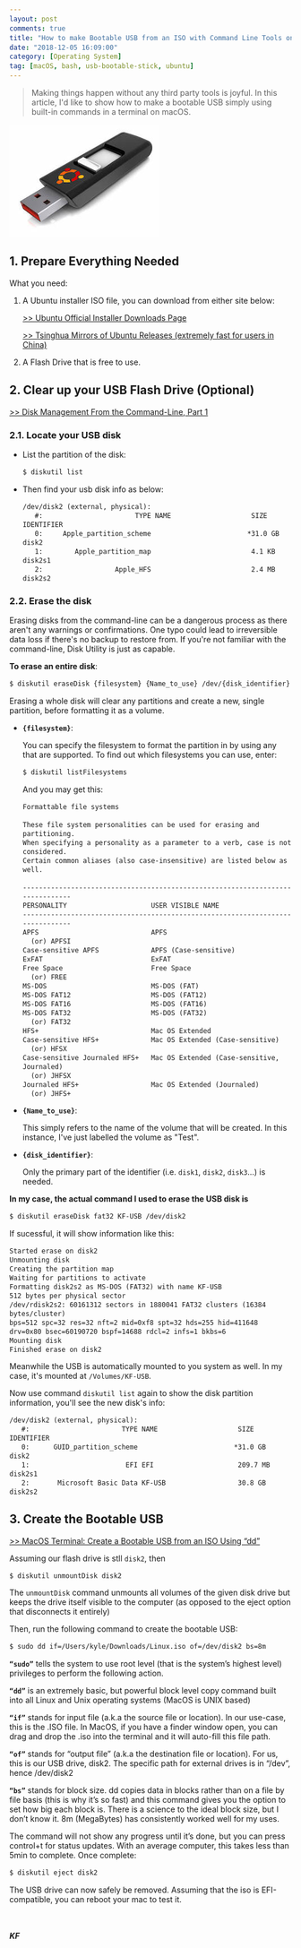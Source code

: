 ```yaml
---
layout: post
comments: true
title: "How to make Bootable USB from an ISO with Command Line Tools on macOS?"
date: "2018-12-05 16:09:00"
category: [Operating System]
tag: [macOS, bash, usb-bootable-stick, ubuntu]
---
```


> Making things happen without any third party tools is joyful. In this article, I'd like to show how to make a bootable USB simply using built-in commands in a terminal on macOS.

![](/public/img/20181205-bootable-usb.jpg)

<!--more-->

## 1. Prepare Everything Needed
What you need:
1. A Ubuntu installer ISO file, you can download from either site below:
	
	[>> Ubuntu Official Installer Downloads Page](https://www.ubuntu.com/download/alternative-downloads)

	[>> Tsinghua Mirrors of Ubuntu Releases (extremely fast for users in China)](https://mirrors.tuna.tsinghua.edu.cn/ubuntu-releases/)

2. A Flash Drive that is free to use.

## 2. Clear up your USB Flash Drive (Optional)

[>> Disk Management From the Command-Line, Part 1](http://www.theinstructional.com/guides/disk-management-from-the-command-line-part-1)

### 2.1. Locate your USB disk
- List the partition of the disk:
	```bash
	$ diskutil list
	```

- Then find your usb disk info as below:
	```
	/dev/disk2 (external, physical):
	   #:                       TYPE NAME                    SIZE       IDENTIFIER
	   0:     Apple_partition_scheme                        *31.0 GB    disk2
	   1:        Apple_partition_map                         4.1 KB     disk2s1
	   2:                  Apple_HFS                         2.4 MB     disk2s2
	```

### 2.2. Erase the disk
Erasing disks from the command-line can be a dangerous process as there aren't any warnings or confirmations. One typo could lead to irreversible data loss if there's no backup to restore from. If you're not familiar with the command-line, Disk Utility is just as capable.

**To erase an entire disk**:
```bash
$ diskutil eraseDisk {filesystem} {Name_to_use} /dev/{disk_identifier}
```

Erasing a whole disk will clear any partitions and create a new, single partition, before formatting it as a volume.

- **`{filesystem}`**:

	You can specify the filesystem to format the partition in by using any that are supported. 
	To find out which filesystems you can use, enter:
	```bash
	$ diskutil listFilesystems
	```

	And you may get this:
	```
	Formattable file systems

	These file system personalities can be used for erasing and partitioning.
	When specifying a personality as a parameter to a verb, case is not considered.
	Certain common aliases (also case-insensitive) are listed below as well.

	-------------------------------------------------------------------------------
	PERSONALITY                     USER VISIBLE NAME
	-------------------------------------------------------------------------------
	APFS                            APFS
	  (or) APFSI
	Case-sensitive APFS             APFS (Case-sensitive)
	ExFAT                           ExFAT
	Free Space                      Free Space
	  (or) FREE
	MS-DOS                          MS-DOS (FAT)
	MS-DOS FAT12                    MS-DOS (FAT12)
	MS-DOS FAT16                    MS-DOS (FAT16)
	MS-DOS FAT32                    MS-DOS (FAT32)
	  (or) FAT32
	HFS+                            Mac OS Extended
	Case-sensitive HFS+             Mac OS Extended (Case-sensitive)
	  (or) HFSX
	Case-sensitive Journaled HFS+   Mac OS Extended (Case-sensitive, Journaled)
	  (or) JHFSX
	Journaled HFS+                  Mac OS Extended (Journaled)
	  (or) JHFS+
	```

- **`{Name_to_use}`**:

	This simply refers to the name of the volume that will be created. In this instance, I've just labelled the volume as "Test".

- **`{disk_identifier}`**:

	Only the primary part of the identifier (i.e. `disk1`, `disk2`, `disk3`...) is needed. 

**In my case, the actual command I used to erase the USB disk is**
```bash
$ diskutil eraseDisk fat32 KF-USB /dev/disk2
```
If sucessful, it will show information like this:
```
Started erase on disk2
Unmounting disk
Creating the partition map
Waiting for partitions to activate
Formatting disk2s2 as MS-DOS (FAT32) with name KF-USB
512 bytes per physical sector
/dev/rdisk2s2: 60161312 sectors in 1880041 FAT32 clusters (16384 bytes/cluster)
bps=512 spc=32 res=32 nft=2 mid=0xf8 spt=32 hds=255 hid=411648 drv=0x80 bsec=60190720 bspf=14688 rdcl=2 infs=1 bkbs=6
Mounting disk
Finished erase on disk2
```

Meanwhile the USB is automatically mounted to you system as well. In my case, it's mounted at `/Volumes/KF-USB`.

Now use command `diskutil list` again to show the disk partition information, you'll see the new disk's info:
```
/dev/disk2 (external, physical):
   #:                       TYPE NAME                    SIZE       IDENTIFIER
   0:      GUID_partition_scheme                        *31.0 GB    disk2
   1:                        EFI EFI                     209.7 MB   disk2s1
   2:       Microsoft Basic Data KF-USB                  30.8 GB    disk2s2
```

## 3. Create the Bootable  USB

[>> MacOS Terminal: Create a Bootable USB from an ISO Using “dd”](https://www.cybrary.it/0p3n/macos-terminal-create-bootable-usb-iso-using-dd/)

Assuming our flash drive is stll `disk2`, then
```bash
$ diskutil unmountDisk disk2
```

The `unmountDisk` command unmounts all volumes of the given disk drive but keeps the drive itself visible to the computer (as opposed to the eject option that disconnects it entirely)

Then, run the following command to create the bootable USB:
```bash
$ sudo dd if=/Users/kyle/Downloads/Linux.iso of=/dev/disk2 bs=8m
```
**`“sudo”`** tells the system to use root level (that is the system’s highest level) privileges to perform the following action.

**`“dd”`** is an extremely basic, but powerful block level copy command built into all Linux and Unix operating systems (MacOS is UNIX based)

**`“if”`** stands for input file (a.k.a the source file or location). In our use-case, this is the .ISO file. In MacOS, if you have a finder window open, you can drag and drop the .iso into the terminal and it will auto-fill this file path.

**`“of”`** stands for “output file” (a.k.a the destination file or location). For us, this is our USB drive, disk2. The specific path for external drives is in “/dev”, hence /dev/disk2

**`“bs”`** stands for block size. dd copies data in blocks rather than on a file by file basis (this is why it’s so fast) and this command gives you the option to set how big each block is. There is a science to the ideal block size, but I don’t know it. 8m (MegaBytes) has consistently worked well for my uses.

The command will not show any progress until it’s done, but you can press control+t for status updates. With an average computer, this takes less than 5min to complete.
Once complete:
```bash
$ diskutil eject disk2
```

The USB drive can now safely be removed. Assuming that the iso is EFI-compatible, you can reboot your mac to test it.


<br><br>***KF*** 
